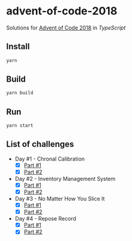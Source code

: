 # advent-of-code-2018

Solutions for [Advent of Code 2018](https://adventofcode.com/2018) in _TypeScript_

## Install

```sh
yarn
```

## Build

```sh
yarn build
```

## Run

```sh
yarn start
```

## List of challenges

- Day #1 - Chronal Calibration
    - [x] [Part #1](https://github.com/SuNR0N/advent-of-code-2018/blob/master/src/day-1/part-1.ts) 
    - [x] [Part #2](https://github.com/SuNR0N/advent-of-code-2018/blob/master/src/day-1/part-2.ts)
- Day #2 - Inventory Management System
    - [x] [Part #1](https://github.com/SuNR0N/advent-of-code-2018/blob/master/src/day-2/part-1.ts) 
    - [x] [Part #2](https://github.com/SuNR0N/advent-of-code-2018/blob/master/src/day-2/part-2.ts)
- Day #3 - No Matter How You Slice It
    - [x] [Part #1](https://github.com/SuNR0N/advent-of-code-2018/blob/master/src/day-3/part-1.ts) 
    - [x] [Part #2](https://github.com/SuNR0N/advent-of-code-2018/blob/master/src/day-3/part-2.ts)
- Day #4 - Repose Record
    - [x] [Part #1](https://github.com/SuNR0N/advent-of-code-2018/blob/master/src/day-4/part-1.ts) 
    - [x] [Part #2](https://github.com/SuNR0N/advent-of-code-2018/blob/master/src/day-4/part-2.ts)